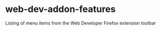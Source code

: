 web-dev-addon-features
======================

Listing of menu items from the Web Developer Firefox extension toolbar
